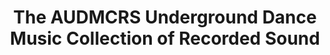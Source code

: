 ---
ee_id: '2242'
site: '1'
type: '2'
url: 2013-063-audmcrs-website
title: The AUDMCRS Underground Dance Music Collection of Recorded Sound
year: '2013'
display_year: '2013'
medium: Website
dims: ''
pitch: "​Website 4 my touring trance record collection."
ps: ''
live_url: http://audmcrs.coryarcangel.com
related: |-
  [2217] [2011-156-audmcrs-installation] 2011-156 The AUDMCRS Underground Dance Music Collection of Recorded Sound
  [2228] [2012-065-audmcrs-essay] 2012-065 AUDMCRS Essay
youtube: ''
related_code: ''
imgs: audmcrs-website-2013-063-digital-database-ih.jpg
subheading: "(Website)"
download: ''
add_credit: ''
commission: ''
layout: things-i-made
---